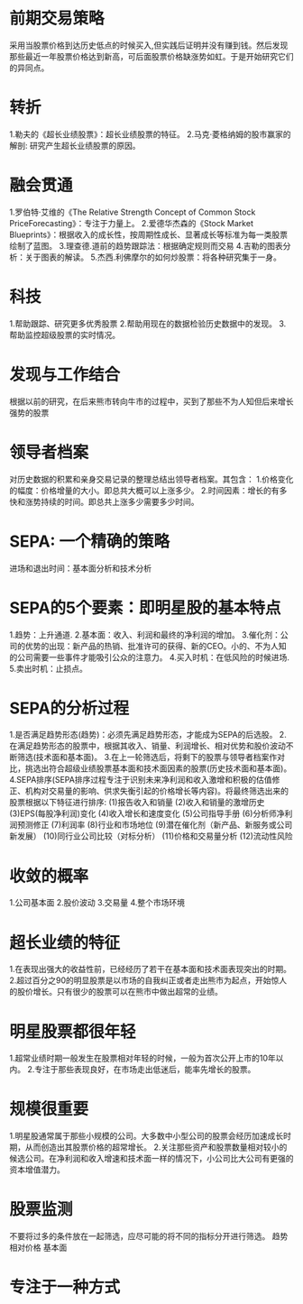 # 前期交易策略
  采用当股票价格到达历史低点的时候买入,但实践后证明并没有赚到钱。然后发现那些最近一年股票价格达到新高，可后面股票价格缺涨势如虹。于是开始研究它们的异同点。
# 转折  
1.勒夫的《超长业绩股票》：超长业绩股票的特征。
2.马克·菱格纳姆的股市赢家的解剖: 研究产生超长业绩股票的原因。

# 融会贯通
1.罗伯特·艾维的《The Relative Strength Concept of Common Stock PriceForecasting》：专注于力量上。
2.爱德华杰森的《Stock Market Blueprints》：根据收入的成长性，按周期性成长、显著成长等标准为每一类股票绘制了蓝图。
3.理查德.道前的趋势跟踪法：根据确定规则而交易
4.吉勒的图表分析：关于图表的解读。
5.杰西.利佛摩尔的如何炒股票：将各种研究集于一身。

# 科技
1.帮助跟踪、研究更多优秀股票
2.帮助用现在的数据检验历史数据中的发现。
3.帮助监控超级股票的实时情况。

# 发现与工作结合
根据以前的研究，在后来熊市转向牛市的过程中，买到了那些不为人知但后来增长强势的股票

# 领导者档案
对历史数据的积累和亲身交易记录的整理总结出领导者档案。其包含：
1.价格变化的幅度：价格增量的大小。即总共大概可以上涨多少。
2.时间因素：增长的有多快和涨势持续的时间。即总共上涨多少需要多少时间。

# SEPA: 一个精确的策略
进场和退出时间：基本面分析和技术分析

# SEPA的5个要素：即明星股的基本特点
1.趋势：上升通道.
2.基本面：收入、利润和最终的净利润的增加。
3.催化剂：公司的优势的出现：新产品的热销、批准许可的获得、新的CEO。小的、不为人知的公司需要一些事件才能吸引公众的注意力。
4.买入时机：在低风险的时候进场.
5.卖出时机：止损点。

# SEPA的分析过程
1.是否满足趋势形态(趋势)：必须先满足趋势形态，才能成为SEPA的后选股。 
2.在满足趋势形态的股票中，根据其收入、销量、利润增长、相对优势和股价波动不断筛选(技术面和基本面)。
3.在上一轮筛选后，将剩下的股票与领导者档案作对比，挑选出符合超级业绩股票基本面和技术面因素的股票(历史技术面和基本面)。
4.SEPA排序(SEPA排序过程专注于识别未来净利润和收入激增和积极的估值修正、机构对交易量的影响、供求失衡引起的价格增长等内容)。将最终筛选出来的股票根据以下特征进行排序:
  (1)报告收入和销量
  (2)收入和销量的激增历史
  (3)EPS(每股净利润)变化
  (4)收入增长和速度变化
  (5)公司指导手册 
  (6)分析师净利润预测修正 
  (7)利润率 
  (8)行业和市场地位
  (9)潜在催化剂（新产品、新服务或公司新发展） 
  (10)同行业公司比较（对标分析） 
  (11)价格和交易量分析 
  (12)流动性风险

# 收敛的概率
1.公司基本面
2.股价波动
3.交易量
4.整个市场环境
# 超长业绩的特征
1.在表现出强大的收益性前，已经经历了若干在基本面和技术面表现突出的时期。
2.超过百分之90的明显股票是以市场的自我纠正或者走出熊市为起点，开始惊人的股价增长。只有很少的股票可以在熊市中做出超常的业绩。

# 明星股票都很年轻
  1.超常业绩时期一般发生在股票相对年轻的时候，一般为首次公开上市的10年以内。
  2.专注于那些表现良好，在市场走出低迷后，能率先增长的股票。

# 规模很重要
1.明星股通常属于那些小规模的公司。大多数中小型公司的股票会经历加速成长时期，从而创造出其股票价格的超常增长。
2.关注那些资产和股票数量相对较小的候选公司。在净利润和收入增速和技术面一样的情况下，小公司比大公司有更强的资本增值潜力。

# 股票监测
  不要将过多的条件放在一起筛选，应尽可能的将不同的指标分开进行筛选。
  趋势
  相对价格
  基本面

# 专注于一种方式
